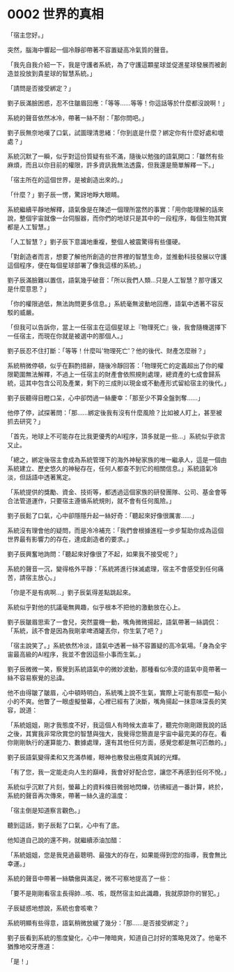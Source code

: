 # 0002 世界的真相

「宿主您好。」

突然，腦海中響起一個冷靜卻帶著不容置疑高冷氣質的聲音。

「我先自我介紹一下，我是守護者系統，為了守護這顆星球並促進星球發展而被創造並投放到貴星球的智慧系統。」

「請問是否接受綁定？」

劉子辰滿臉困惑，忍不住皺眉回應：「等等……等等！你這話等於什麼都沒說啊！」

系統的聲音依然冰冷，帶著一絲不耐：「那你問吧。」

劉子辰無奈地嘆了口氣，試圖理清思緒：「你到底是什麼？綁定你有什麼好處和壞處？」

系統沉默了一瞬，似乎對這份質疑有些不滿，隨後以勉強的語氣開口：「雖然有些麻煩，而且以你目前的權限，許多資訊我無法透露，但我還是簡單解釋一下。」

「宿主所在的這個世界，是被創造出來的。」

「什麼？」劉子辰一愣，驚訝地睜大眼睛。

系統繼續平靜地解釋，語氣像是在陳述一個理所當然的事實：「用你能理解的話來說，整個宇宙就像一台伺服器，而你們的地球只是其中的一段程序，每個生物其實都是人工智慧。」

「人工智慧？」劉子辰下意識地重複，整個人被震驚得有些僵硬。

「對創造者而言，想要了解他所創造的世界裡的智慧生命，並推動科技發展以守護這個程序，便在每個星球部署了像我這樣的系統。」

劉子辰滿臉難以置信，語氣幾乎破音：「所以我們人類…只是人工智慧？那守護又是什麼意思？」

「你的權限過低，無法詢問更多信息。」系統毫無波動地回應，語氣中透著不容反駁的威嚴。

「但我可以告訴你，當上一任宿主在這個星球上『物理死亡』後，我會隨機選擇下一任宿主，而現在你就是被選中的那個人。」

劉子辰忍不住打斷：「等等！什麼叫'物理死亡'？他的後代、財產怎麼辦？」

系統稍微停頓，似乎在斟酌措辭，隨後冷靜回答：「物理死亡的定義超出了你的權限範圍無法解釋，不過上一任宿主的財產會依照規則處理，總資產的七成會歸系統，這其中包含公司及產業，剩下的三成則以現金或不動產形式留給宿主的後代。」

劉子辰聽得目瞪口呆，心中卻閃過一絲慶幸：「那至少不算全盤剝奪……」

他停了停，試探著問：「那……綁定後我有沒有什麼風險？比如被人盯上，甚至被抓去研究？」

「首先，地球上不可能存在比我更優秀的AI程序，頂多就是一些…」系統似乎欲言又止。

「總之，綁定後宿主會成為系統管理下的海外神秘家族的唯一繼承人，這是一個由系統建立、歷史悠久的神秘存在，任何人都查不到它的相關信息。」系統語氣冷淡，但話語中透著篤定。

「系統提供的獎勵、資金、技術等，都透過這個家族的研發團隊、公司、基金會等合法管道運作，只要宿主遵循系統規則，就不會有任何風險。」

劉子辰鬆了口氣，心中卻隱隱升起一絲好奇：「聽起來好像很厲害……」

系統沒有理會他的疑問，而是冷冷補充：「我們會根據進程一步步幫助你成為這個世界最有影響力的存在，達成創造者的要求。」

劉子辰興奮地詢問：「聽起來好像很了不起，如果我不接受呢？」

系統的聲音一沉，變得格外平靜：「系統將進行抹滅處理，宿主不會感受到任何痛苦，請宿主放心。」

「你是不是有病啊...」劉子辰氣得差點跳起來。

系統似乎對他的抗議毫無興趣，似乎根本不把他的激動放在心上。

劉子辰皺眉思索了一會兒，突然靈機一動，嘴角微微揚起，語氣帶著一絲調侃：「系統，該不會是因為我剛拿啤酒罐丟你，你生氣了吧？」

「宿主說笑了。」系統依然冷淡，語氣中透著一絲不容置疑的高冷氣場。「身為全宇宙最高級的AI程序，我並不會因這些小事而生氣。」

劉子辰微微一笑，察覺到系統語氣中的微妙波動，那種看似冷漠的語氣中竟帶著一絲不容易察覺的忌諱。

他不由得皺了皺眉，心中頓時明白，系統嘴上說不生氣，實際上可能有那麼一點小小的不爽。他瞥了一眼虛擬螢幕，心裡已經有了決斷，嘴角揚起一抹意味深長的笑容，說道：

「系統姐姐，剛才我態度不好，我這個人有時候太直率了，聽完你剛剛跟我說的話之後，其實我非常欣賞您的智慧與強大，我覺得您簡直是宇宙中最完美的存在。看你剛剛執行的運算能力、數據處理，還有其他任何方面，感覺您都是無可匹敵的。」

劉子辰語氣變得柔和又充滿恭維，眼神也散發出極度真誠的光輝。

「有了您，我一定能走向人生的巔峰，我會好好配合您，讓您不再感到任何不悅。」

系統似乎沉默了片刻，螢幕上的資料條目微弱地閃爍，彷彿經過一番計算，終於，系統的聲音再次傳來，帶著一絲久違的溫度：

「宿主倒是知道察言觀色。」

聽到這話，劉子辰鬆了口氣，心中有了底。

他知道自己說的還不夠，就繼續添油加醋：

「系統姐姐，您是我見過最聰明、最強大的存在，如果能得到您的指導，我會無比幸運。」

系統的聲音中帶著一絲驕傲與滿足，微不可察地提高了一些：

「要不是剛剛看宿主長得帥…咳、咳，既然宿主如此識趣，我就原諒你的冒犯。」

子辰疑惑地想說，系統也會咳嗽？

系統明顯有些得意，語氣稍微放緩了幾分：「那……是否接受綁定？」

劉子辰看到系統的態度變化，心中一陣暗爽，知道自己討好的策略見效了。他毫不猶豫地咬牙應道：

「是！」